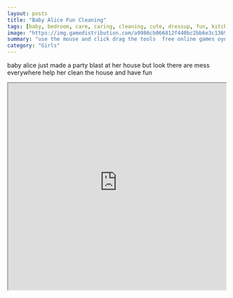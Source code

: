 ```yaml
---
layout: posts
title: "Baby Alice Fun Cleaning"
tags: [baby, bedroom, care, caring, cleaning, cute, dressup, fun, kitchen, livingroom, photo, free, online, games, oyna, game, free, games, play, play, games]
image: "https://img.gamedistribution.com/a9986cb066812f440bc2bb6e3c13696c.jpg"
summary: "use the mouse and click drag the tools  free online games oyna game free games play play games"
category: "Girls"
---
```


baby alice just made a party blast at her house but look there are mess everywhere help her clean the house and have fun

<iframe width="100%" height="480px;" src="https://flash.gamedistribution.com?game=a9986cb066812f440bc2bb6e3c13696c"></iframe>